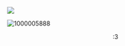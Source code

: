![](https://komarev.com/ghpvc/?username=Polyureth4ne&color=F2CFF0&Base=1325)

![1000005888](https://github.com/user-attachments/assets/d4e3319d-3960-471d-bffd-c824c5b1e94f)


<p align="center" />
:3
</p>
